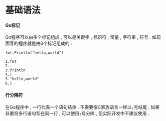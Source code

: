 # 基础语法

#### Go标记

Go程序可以由多个标记组成 , 可以是关键字 , 标识符 , 常量 , 字符串 , 符号 . 如前面写的程序就是由6个标记组成的 :

```
fmt.Println("hello,world")
```

```
1.fmt
2..
3.Println
4.(
5."hello,world"
6.)
```

#### 行分隔符

在Go程序中 , 一行代表一个语句结束 . 不需要像C家族语言一样以`;`号结尾 . 如果非要将多行语句写在同一行 , 可以使用`;`号分隔 , 但实际开发中不建议使用 . 

